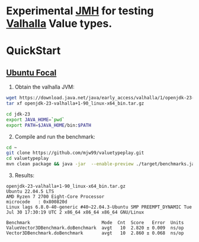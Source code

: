 # Experimental [JMH](http://openjdk.java.net/projects/code-tools/jmh/) for testing [Valhalla](http://jdk.java.net/valhalla/) Value types.
 

# QuickStart

## [Ubuntu Focal](http://releases.ubuntu.com/focal)

1. Obtain the valhalla JVM:
```bash
wget https://download.java.net/java/early_access/valhalla/1/openjdk-23-valhalla+1-90_linux-x64_bin.tar.gz
tar xf openjdk-23-valhalla+1-90_linux-x64_bin.tar.gz

cd jdk-23
export JAVA_HOME=`pwd`
export PATH=$JAVA_HOME/bin:$PATH
```

2. Compile and run the benchmark:

```bash
cd ~
git clone https://github.com/mjw99/valuetypeplay.git
cd valuetypeplay
mvn clean package && java -jar  --enable-preview ./target/benchmarks.jar
```

3. Results:

```
openjdk-23-valhalla+1-90_linux-x64_bin.tar.gz
Ubuntu 22.04.5 LTS
AMD Ryzen 7 2700 Eight-Core Processor
microcode	: 0x800820d
Linux lags 6.8.0-40-generic #40~22.04.3-Ubuntu SMP PREEMPT_DYNAMIC Tue Jul 30 17:30:19 UTC 2 x86_64 x86_64 x86_64 GNU/Linux

Benchmark                           Mode  Cnt  Score   Error  Units
ValueVector3DBenchmark.doBenchmark  avgt   10  2.820 ± 0.009  ns/op
Vector3DBenchmark.doBenchmark       avgt   10  2.860 ± 0.068  ns/op
```
